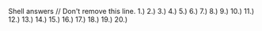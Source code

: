 Shell answers // Don't remove this line.
1.) 
2.) 
3.) 
4.) 
5.) 
6.) 
7.) 
8.) 
9.) 
10.) 
11.) 
12.) 
13.) 
14.) 
15.) 
16.) 
17.) 
18.) 
19.) 
20.) 
